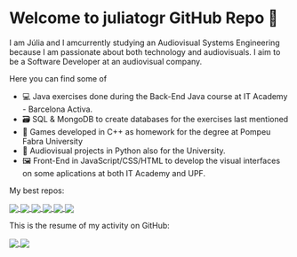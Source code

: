 # Welcome to juliatogr GitHub Repo 👋

I am Júlia and I amcurrently studying an Audiovisual Systems Engineering because I am passionate about both technology and audiovisuals.
I aim to be a Software Developer at an audiovisual company.

Here you can find some of

- 💻 Java exercises done during the Back-End Java course at IT Academy - Barcelona Activa.
- 🗃 SQL & MongoDB to create databases for the exercises last mentioned
- 👾 Games developed in C++ as homework for the degree at Pompeu Fabra University
- 🎹 Audiovisual projects in Python also for the University.
- 🖼 Front-End in JavaScript/CSS/HTML to develop the visual interfaces on some aplications at both IT Academy and UPF.


My best repos:

<a href="https://github.com/juliatogr/github-readme-stats">
  <img align="center" src= "https://github-readme-stats.vercel.app/api/pin/?username=juliatogr&repo=Alienated" />
  <img align="center" src= "https://github-readme-stats.vercel.app/api/pin/?username=juliatogr&repo=MTL_P52" />
  <img align="center" src= "https://github-readme-stats.vercel.app/api/pin/?username=juliatogr&repo=BE_Java_Sprint5_Task1" />
  <img align="center" src= "https://github-readme-stats.vercel.app/api/pin/?username=juliatogr&repo=OptiDUMP" />
  <img align="center" src= "https://github-readme-stats.vercel.app/api/pin/?username=juliatogr&repo=Lab3_ACG" />
  <img align="center" src= "https://github-readme-stats.vercel.app/api/pin/?username=juliatogr&repo=RT_ACG" />
</a>


This is the resume of my activity on GitHub:

<a href="https://github.com/juliatogr/github-readme-stats">
  <img align="center" src="https://github-readme-stats.vercel.app/api?username=juliatogr&show_icons=true&theme=gotham" />
  <img align="center" src="https://github-readme-stats.vercel.app/api/top-langs/?username=juliatogr&langs_count=8&layout=compact" />
</a>





